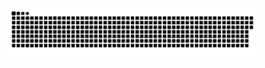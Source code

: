 <!-- C:\Users\MY PC\Documents\GitHub\brandy1335\README.md -->

<picture>
  <source media="(prefers-color-scheme: dark)" srcset="https://raw.githubusercontent.com/brandy1335/brandy1335/output/github-snake-dark.svg " />
  <source media="(prefers-color-scheme: light)" srcset="https://raw.githubusercontent.com/brandy1335/brandy1335/output/github-snake.svg " />
  <img alt="GitHub Snake Animation" src="https://raw.githubusercontent.com/brandy1335/brandy1335/output/github-snake.svg " />
</picture>